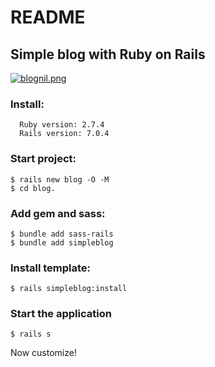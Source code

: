 # README

 ## Simple blog with Ruby on Rails
 

[![blognil.png](https://i.postimg.cc/8cTxNCRY/blognil.png)](https://postimg.cc/VrHKFmH9)
 
 
 ### Install:
 
      Ruby version: 2.7.4
      Rails version: 7.0.4
 

 ### Start project:

 
    $ rails new blog -O -M
    $ cd blog.
 

 ### Add gem and sass:

 
    $ bundle add sass-rails
    $ bundle add simpleblog


 ### Install template:


    $ rails simpleblog:install 


 ### Start the application
 
    $ rails s

 
 Now customize!  
 
 
 
 
 
